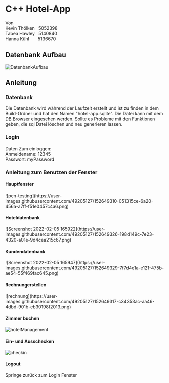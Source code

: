# C++ Hotel-App
Von <br>
Kevin Thölken  &nbsp;  5052398 <br>
Tabea Hawley	&nbsp;   	5140840 <br>
Hanna Kühl  &nbsp;   &nbsp; &nbsp;      5136670 <br>


<h2> Datenbank Aufbau </h2>

![DatenbankAufbau](https://user-images.githubusercontent.com/49205127/152532371-b63efbef-acd4-4d5a-b590-a5a569099330.png)

<h2> Anleitung </h2>

<h3> Datenbank </h3>
Die Datenbank wird während der Laufzeit erstellt und ist zu finden in dem Build-Ordner und hat den Namen "hotel-app.sqlite". Die Datei kann mit dem <a href="https://sqlitebrowser.org/">DB Browser</a> eingesehen werden. Sollte es Probleme mit den Funktionen geben, die sql Datei löschen und neu generieren lassen.

<h3> Login </h3>

 Daten Zum einloggen: <br>
 Anmeldename: 12345 <br>
 Passwort: myPassword
 
<h3> Anleitung zum Benutzen der Fenster </h3>
 
<h4> Hauptfenster </h4>
![pen-testing](https://user-images.githubusercontent.com/49205127/152649310-051315ce-6a20-456a-a7ff-f51e0457c4a6.png)

  
<h4> Hoteldatenbank </h4>
![Screenshot 2022-02-05 165922](https://user-images.githubusercontent.com/49205127/152649326-198d149c-7e23-4320-a01e-9d4cea215c67.png)



<h4> Kundendatenbank </h4>
![Screenshot 2022-02-05 165947](https://user-images.githubusercontent.com/49205127/152649329-7f7d4e1a-e121-475b-ae54-55f469fac645.png)


 
<h4> Rechnungerstellen </h4>
![rechnung](https://user-images.githubusercontent.com/49205127/152649317-c34353ac-aa46-4dbd-901b-eb30198f2013.png)

<h4> Zimmer buchen </h4>

![hotelManagement](https://user-images.githubusercontent.com/49205127/152649321-03ab958b-4c5c-4569-95c2-39eb1b9122c4.png)


<h4> Ein- und Ausschecken </h4>

![checkin](https://user-images.githubusercontent.com/49205127/152649284-2848254e-aaea-4964-abe4-4bac64171663.png)


 
<h4> Logout </h4>
Springe zurück zum Login Fenster
 
 
 
 
